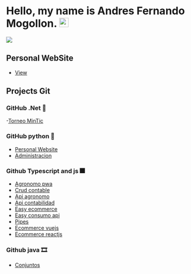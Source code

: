 <h1> Hello, my name is Andres Fernando Mogollon. <img src="https://github.com/souvikguria98/souvikguria98/blob/master/Hi.gif" width="25"></h1>


[![](https://img.shields.io/badge/Gmail-andresmogollob@gmail.com-red)](https://mail.google.com/mail/u/0/?tab=km#inbox)

## Personal WebSite
- [View](https://personaland.herokuapp.com/)

## Projects Git
### GitHub .Net 🎫
-[Torneo MinTic](https://github.com/andrekasjas/Torneo-AdminCode)
### GitHub python 🧶
- [Personal Website](https://github.com/andrekasjas/personal_django)
- [Administracion](https://github.com/andrekasjas/Proyectoweb_django)

### Github Typescript and js 🎆
- [Agronomo pwa](https://github.com/andrekasjas/Project_Agronomo_IONIC)
- [Crud contable](https://github.com/andrekasjas/Contabilidad_ANGULAR)
- [Api agronomo](https://github.com/andrekasjas/ApiRestAgrono_NODEJS)
- [Api contabilidad](https://github.com/andrekasjas/ApiContabilidad_NODEJS)
- [Easy ecommerce](https://github.com/andrekasjas/Ecommerce_ANGULAR)
- [Easy consumo api](https://github.com/andrekasjas/Consumir_apirest_angular)
- [Pipes](https://github.com/andrekasjas/Pipes_ANGULAR)
- [Ecommerce vuejs](https://github.com/andrekasjas/Ecommerce_VUEJS)
- [Ecommerce reactjs](https://github.com/andrekasjas/Ecommerce_REACT)

### Github java 🎞
- [Conjuntos](https://github.com/andrekasjas/conjuntos_JAVA)
